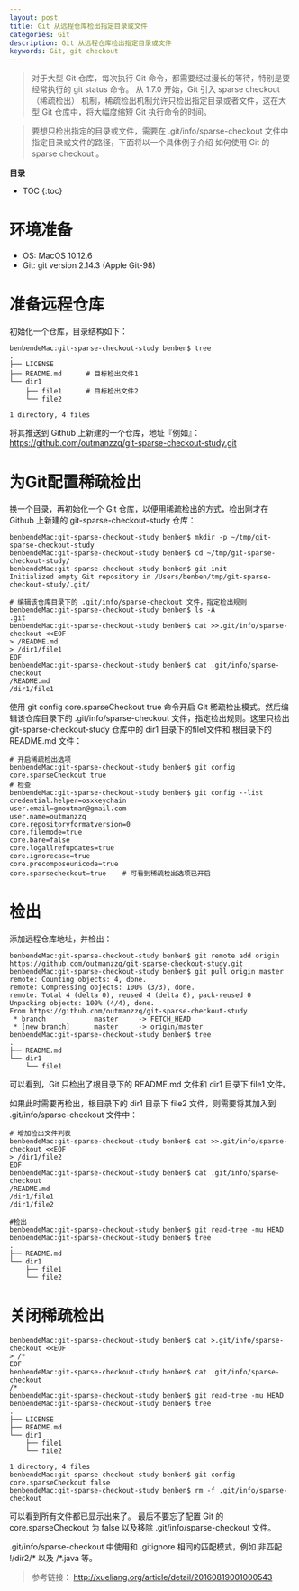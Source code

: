 ```yaml
---
layout: post
title: Git 从远程仓库检出指定目录或文件
categories: Git
description: Git 从远程仓库检出指定目录或文件
keywords: Git, git checkout
---
```


> 对于大型 Git 仓库，每次执行 Git 命令，都需要经过漫长的等待，特别是要经常执行的 git status 命令。
> 从 1.7.0 开始，Git 引入 sparse checkout（稀疏检出） 机制，稀疏检出机制允许只检出指定目录或者文件，这在大型 Git 仓库中，将大幅度缩短 Git 执行命令的时间。

> 要想只检出指定的目录或文件，需要在 .git/info/sparse-checkout 文件中指定目录或文件的路径，下面将以一个具体例子介绍 如何使用 Git 的 sparse checkout 。

**目录**

* TOC
{:toc}

# 环境准备

- OS: MacOS 10.12.6
- Git: git version 2.14.3 (Apple Git-98)

# 准备远程仓库

初始化一个仓库，目录结构如下：

```shell
benbendeMac:git-sparse-checkout-study benben$ tree
.
├── LICENSE
├── README.md      # 目标检出文件1
└── dir1
    ├── file1      # 目标检出文件2
    └── file2

1 directory, 4 files
```

将其推送到 Github 上新建的一个仓库，地址『例如』：
https://github.com/outmanzzq/git-sparse-checkout-study.git

# 为Git配置稀疏检出

换一个目录，再初始化一个 Git 仓库，以便用稀疏检出的方式，检出刚才在 Github 上新建的 git-sparse-checkout-study 仓库：

```shell
benbendeMac:git-sparse-checkout-study benben$ mkdir -p ~/tmp/git-sparse-checkout-study
benbendeMac:git-sparse-checkout-study benben$ cd ~/tmp/git-sparse-checkout-study/
benbendeMac:git-sparse-checkout-study benben$ git init
Initialized empty Git repository in /Users/benben/tmp/git-sparse-checkout-study/.git/

# 编辑该仓库目录下的 .git/info/sparse-checkout 文件，指定检出规则
benbendeMac:git-sparse-checkout-study benben$ ls -A
.git
benbendeMac:git-sparse-checkout-study benben$ cat >>.git/info/sparse-checkout <<EOF
> /README.md
> /dir1/file1
EOF
benbendeMac:git-sparse-checkout-study benben$ cat .git/info/sparse-checkout
/README.md
/dir1/file1
```

使用 git config core.sparseCheckout true 命令开启 Git 稀疏检出模式。然后编辑该仓库目录下的 .git/info/sparse-checkout 文件，指定检出规则。这里只检出 git-sparse-checkout-study 仓库中的 dir1 目录下的file1文件和 根目录下的 README.md 文件：

```shell
# 开启稀疏检出选项
benbendeMac:git-sparse-checkout-study benben$ git config core.sparseCheckout true
# 检查
benbendeMac:git-sparse-checkout-study benben$ git config --list
credential.helper=osxkeychain
user.email=gmoutman@gmail.com
user.name=outmanzzq
core.repositoryformatversion=0
core.filemode=true
core.bare=false
core.logallrefupdates=true
core.ignorecase=true
core.precomposeunicode=true
core.sparsecheckout=true    # 可看到稀疏检出选项已开启
```

# 检出

添加远程仓库地址，并检出：

```shell
benbendeMac:git-sparse-checkout-study benben$ git remote add origin https://github.com/outmanzzq/git-sparse-checkout-study.git
benbendeMac:git-sparse-checkout-study benben$ git pull origin master
remote: Counting objects: 4, done.
remote: Compressing objects: 100% (3/3), done.
remote: Total 4 (delta 0), reused 4 (delta 0), pack-reused 0
Unpacking objects: 100% (4/4), done.
From https://github.com/outmanzzq/git-sparse-checkout-study
 * branch            master     -> FETCH_HEAD
 * [new branch]      master     -> origin/master
benbendeMac:git-sparse-checkout-study benben$ tree
.
├── README.md
└── dir1
    └── file1
```

可以看到，Git 只检出了根目录下的 README.md 文件和 dir1 目录下 file1 文件。

如果此时需要再检出，根目录下的 dir1 目录下 file2 文件，则需要将其加入到 .git/info/sparse-checkout 文件中：

```shell
# 增加检出文件列表
benbendeMac:git-sparse-checkout-study benben$ cat >>.git/info/sparse-checkout <<EOF
> /dir1/file2
EOF
benbendeMac:git-sparse-checkout-study benben$ cat .git/info/sparse-checkout
/README.md
/dir1/file1
/dir1/file2

#检出
benbendeMac:git-sparse-checkout-study benben$ git read-tree -mu HEAD
benbendeMac:git-sparse-checkout-study benben$ tree
.
├── README.md
└── dir1
    ├── file1
    └── file2
```

# 关闭稀疏检出

```shell
benbendeMac:git-sparse-checkout-study benben$ cat >.git/info/sparse-checkout <<EOF
> /*
EOF
benbendeMac:git-sparse-checkout-study benben$ cat .git/info/sparse-checkout
/*
benbendeMac:git-sparse-checkout-study benben$ git read-tree -mu HEAD
benbendeMac:git-sparse-checkout-study benben$ tree
.
├── LICENSE
├── README.md
└── dir1
    ├── file1
    └── file2

1 directory, 4 files
benbendeMac:git-sparse-checkout-study benben$ git config core.sparseCheckout false
benbendeMac:git-sparse-checkout-study benben$ rm -f .git/info/sparse-checkout

```

可以看到所有文件都已显示出来了。
最后不要忘了配置 Git 的 core.sparseCheckout 为 false 以及移除 .git/info/sparse-checkout 文件。

.git/info/sparse-checkout 中使用和 .gitignore 相同的匹配模式，例如 非匹配 !/dir2/* 以及 /*.java 等。

> 参考链接： <http://xueliang.org/article/detail/20160819001000543>